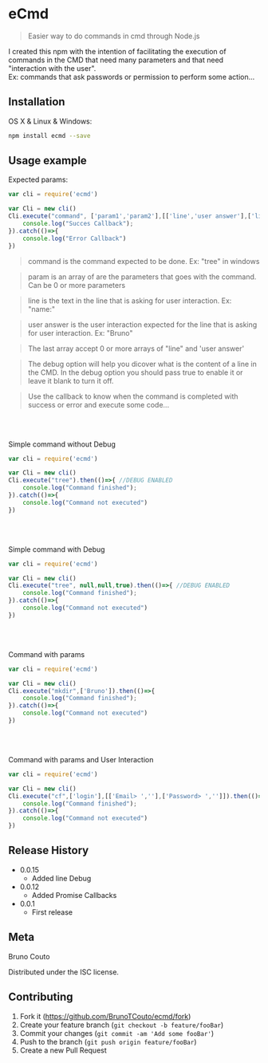 # eCmd
> Easier way to do commands in cmd through Node.js

<!-- [![NPM Version][npm-image]][https://www.npmjs.com/package/ecmd]
[![Downloads Stats][npm-downloads]][https://www.npmjs.com/package/ecmd] -->

I created this npm with the intention of facilitating the execution of commands in the CMD that need many parameters and that need "interaction with the user". <br/> 
Ex: commands that ask passwords or permission to perform some action...

<!-- ![](header.png) -->

## Installation

OS X & Linux & Windows:

```sh
npm install ecmd --save
```

## Usage example

Expected params:
```js
var cli = require('ecmd')

var Cli = new cli()                                                                     //DEBUG HERE 
Cli.execute("command", ['param1','param2'],[['line','user answer'],['line','user answer']], true ).then(()=>{
    console.log("Succes Callback");
}).catch(()=>{
    console.log("Error Callback")
})
```
>command is the command expected to be done. Ex: "tree" in windows

>param is an array of are the parameters that goes with the command. Can be 0 or more parameters

>line is the text in the line that is asking for user interaction. Ex: "name:"

>user answer is the user interaction expected for the line that is asking for user interaction. Ex: "Bruno"

>The last array accept 0 or more arrays of "line" and 'user answer'

>The debug option will help you dicover what is the content of a line in the CMD. In the debug option you should pass true to enable it or leave it blank to turn it off.

>Use the callback to know when the command is completed with success or error and execute some code...

<br />
<br />

Simple command without Debug
```js
var cli = require('ecmd')

var Cli = new cli()
Cli.execute("tree").then(()=>{ //DEBUG ENABLED
    console.log("Command finished");
}).catch(()=>{
    console.log("Command not executed")
})
```

<br />
<br />

Simple command with Debug
```js
var cli = require('ecmd')

var Cli = new cli()
Cli.execute("tree", null,null,true).then(()=>{ //DEBUG ENABLED
    console.log("Command finished");
}).catch(()=>{
    console.log("Command not executed")
})
```

<br />
<br />

Command with params
```js
var cli = require('ecmd')

var Cli = new cli()
Cli.execute("mkdir",['Bruno']).then(()=>{
    console.log("Command finished");
}).catch(()=>{
    console.log("Command not executed")
})
```

<br />
<br />

Command with params and User Interaction
```js
var cli = require('ecmd')

var Cli = new cli()
Cli.execute("cf",['login'],[['Email> ',''],['Password> ','']]).then(()=>{
    console.log("Command finished");
}).catch(()=>{
    console.log("Command not executed")
})
```

<!-- ## Development setup

Describe how to install all development dependencies and how to run an automated test-suite of some kind. Potentially do this for multiple platforms.

```sh
make install
npm test
``` -->

## Release History

<!-- * 0.2.1
    * CHANGE: Update docs (module code remains unchanged)
* 0.2.0
    * CHANGE: Remove `setDefaultXYZ()`
    * ADD: Add `init()`
* 0.1.1
    * FIX: Crash when calling `baz()` (Thanks @GenerousContributorName!) -->
* 0.0.15
    * Added line Debug
* 0.0.12
    * Added Promise Callbacks
* 0.0.1
    * First release

## Meta

Bruno Couto

Distributed under the ISC license.

<!-- [https://github.com/yourname/github-link](https://github.com/BrunoTCouto/ecmd) -->

## Contributing

1. Fork it (<https://github.com/BrunoTCouto/ecmd/fork>)
2. Create your feature branch (`git checkout -b feature/fooBar`)
3. Commit your changes (`git commit -am 'Add some fooBar'`)
4. Push to the branch (`git push origin feature/fooBar`)
5. Create a new Pull Request

<!-- Markdown link & img dfn's -->
[npm-image]: https://img.shields.io/npm/v/datadog-metrics.svg?style=flat-square
[npm-url]: https://npmjs.org/package/datadog-metrics
[npm-downloads]: https://img.shields.io/npm/dm/datadog-metrics.svg?style=flat-square
<!-- [wiki]: https://github.com/yourname/yourproject/wiki -->
